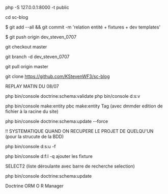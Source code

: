 php -S 127.0.0.1:8000 -t public

cd sc-blog

$ git add --all && git commit -m 'relation entité + fixtures + dev templates'

$ git push origin dev_steven_0707

git checkout master

git branch -d dev_steven_0707

git pull origin master


git clone <https://github.com/KStevenWF3/sc-blog>

REPLAY MATIN DU 08/07

php bin/console doctrine:schema:validate
php bin/console d:s:v

php bin/console make:entity
pbc make:entity Tag (avec dmmder edition de fichier à la racine du site)

php bin/console doctrine:schema:update --force
<!-- => comaprer toute les modif faite dans les entité avec les dernier changement de la BDD, générer le code SQL necessaire, l'executer et donner une confirmatiion. -->
!! SYSTEMATIQUE QUAND ON RECUPERE LE PROJET DE QUELQU'UN (pour la strucute de la BDD)

php bin/console d:s:u -f

php bin/console d:f:l -q
ajouter les fixture

SELECT2 (liste déroulante avec barre de recherche selection)

php bin/console doctrine:schema:update 

Doctrine ORM O R Manager